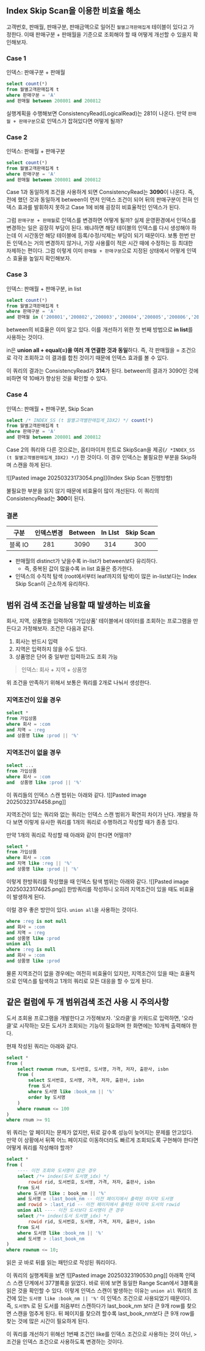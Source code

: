 ## Index Skip Scan을 이용한 비효율 해소

고객번호, 판매월, 판매구분, 판매금액으로 일어진 `월별고객판매집계` 테이블이 있다고 가정한다.
이때 판매구분 + 판매월을 기준으로 조회해야 할 때 어떻게 개선할 수 있을지 확인해보자.

### Case 1
인덱스: 판매구분 + 판매월
```sql
select count(*)
from 월별고객판매집계 t
where 판매구분 = 'A'
and 판매월 between 200801 and 200812
```

실행계획을 수행해보면 ConsistencyRead(LogicalRead)는 281이 나온다.
만약 `판매월 + 판매구분`으로 인덱스가 잡혀있다면 어떻게 될까?

### Case 2
인덱스: 판매월 + 판매구분
```sql
select count(*)
from 월별고객판매집계 t
where 판매구분 = 'A'
and 판매월 between 200801 and 200812
```

Case 1과 동일하게 조건을 사용하게 되면 ConsistencyRead는 **3090**이 나온다.
즉, 전에 했던 것과 동일하게 between이 먼저 인덱스 조건이 되어 뒤의 판매구분이 전혀 인덱스 효과를 발휘하지 못하고 Case 1에 비해 굉장히 비효율적인 인덱스가 된다.

그럼 `판매구분 + 판매월`로 인덱스를 변경하면 어떻게 될까?
실제 운영환경에서 인덱스를 변경하는 일은 굉장히 부담이 된다. 왜냐하면 해당 테이블의 인덱스를 다시 생성해야 하는데 이 시간동안 해당 테이블에 등록/수정/삭제는 부담이 되기 때문이다.
보통 한번 만든 인덱스는 거의 변경하지 않거나, 가장 사용률이 적은 시간 때에 수정하는 등 최대한 자제하는 편이다.
그럼 이렇게 이미 `판매월 + 판매구분`으로 지정된 상태에서 어떻게 인덱스 효율을 높일지 확인해보자.

### Case 3
인덱스: 판매월 + 판매구분, in list
```sql
select count(*)
from 월별고객판매집계 t
where 판매구분 = 'A'
and 판매월 in ('200801','200802','200803','200804','200805','200806','200807','200808','200808','200810','200811','200812');
```
between의 비효율은 이미 알고 있다.
이를 개선하기 위한 첫 번째 방법으로 **in list**를 사용하는 것이다.

in은 **union all + equal(=)을 여러 개 연결한 것과 동일**하다.
즉, 각 판매월을 = 조건으로 각각 조회하고 이 결과를 합친 것이기 때문에 인덱스 효과를 볼 수 있다.

이 쿼리의 결과는 ConsistencyRead가 **314**가 된다.
between의 결과가 3090인 것에 비하면 약 10배가 향상된 것을 확인할 수 있다.

### Case 4
인덱스: 판매월 + 판매구분, Skip Scan
```sql
select /* INDEX_SS (t 월별고객별판매집계_IDX2) */ count(*)
from 월별고객판매집계 t
where 판매구분 = 'A'
and 판매월 between 200801 and 200812
```
Case 2의 쿼리와 다른 것으로는, 옵티마이저 힌트로 SkipScan을 제공(`/ *INDEX_SS (t 월별고객별판매집계_IDX2) */`) 한 것이다.
이 경우 인덱스는 불필요한 부분을 Skip하며 스캔을 하게 된다.

![[Pasted image 20250323173054.png]](Index Skip Scan 진행방향)

불필요한 부분을 읽지 않기 때문에 비효율이 많이 개선된다.
이 쿼리의 ConsistencyRead는 **300**이 된다.

### 결론
|  구분   | 인덱스변경 | Between | In LIst | Skip Scan |
| :---: | :---: | :-----: | :-----: | :-------: |
| 블록 IO |  281  |  3090   |   314   |    300    |
- 판매월의 distinct가 낮을수록 in-list가 between보다 유리하다.
	- 즉, 중복된 값이 많을수록 in list 효율은 증가한다.
- 인덱스의 수직적 탐색 (root에서부터 leaf까지의 탐색)이 많은 in-list보다는 Index Skip Scan이 근소하게 유리하다.

## 범위 검색 조건을 남용할 때 발생하는 비효율

회사, 지역, 상품명을 입력하여 '가입상품' 테이블에서 데이터를 조회하는 프로그램을 만든다고 가정해보자.
조건은 다음과 같다.
1. 회사는 반드시 입력
2. 지역은 입력하지 않을 수도 있다.
3. 상품명은 단어 중 일부만 입력하고도 조회 가능

> 인덱스: 회사 + 지역 + 상품명

위 조건을 만족하기 위해서 보통은 쿼리를 2개로 나눠서 생성한다.
### 지역조건이 있을 경우
```sql
select *
from 가입상품
where 회사 = :com
and 지역 = :reg
and 상품명 like :prod || '%'
```
### 지역조건이 없을 경우
```sql
select ...
from 가입상품
where 회사 = :com
and  상품명 like :prod || '%'
```

이 쿼리들의 인덱스 스캔 범위는 아래와 같다.
![[Pasted image 20250323174458.png]]

지역조건이 있는 쿼리와 없는 쿼리는 인덱스 스캔 범위가 확연히 차이가 난다.
개발을 하다 보면 이렇게 유사한 쿼리를 1개의 쿼리로 수행하려고 작성할 때가 종종 있다.

만약 1개의 쿼리로 작성할 때 아래와 같이 한다면 어떨까?
```sql
select *
from 가입상품
where 회사 = :com
and 지역 like :reg || '%'
and 상품명 like :prod || '%'
```

이렇게 한방쿼리를 작성했을 때 인덱스 탐색 범위는 아래와 같다.
![[Pasted image 20250323174625.png]]
한방쿼리를 작성하니 오히려 지역조건이 있을 때도 비효율이 발생하게 된다.

이럴 경우 좋은 방안이 있다. `union all`을 사용하는 것이다.
```sql
where :reg is not null
and 회사 = :com
and 지역 = :reg
and 상품명 like :prod
union all
where :reg is null
and 회사 = :com
and 상품명 like :prod
```
물론 지역조건이 없을 경우에는 여전히 비효율이 있지만, 지역조건이 있을 때는 효율적으로 인덱스를 탐색하고 1개의 쿼리로 모든 대응을 할 수 있게 된다.

## 같은 컬럼에 두 개 범위검색 조건 사용 시 주의사항

도서 조회용 프로그램을 개발한다고 가정해보자.
'오라클'을 키워드로 입력하면, '오라클'로 시작하는 모든 도서가 조회되는 기능이 필요하며 한 화면에는 10개씩 출력해야 한다.

현재 작성된 쿼리는 아래와 같다.
```sql
select *
from (
	select rownum rnum, 도서번호, 도서명, 가격, 저자, 출판사, isbn
	from (
		select 도서번호, 도서명, 가격, 저자, 출판사, isbn
		from 도서
		where 도서명 like :book_nm || '%'
		order by 도서명
	)
	where rownum <= 100
)
where rnum >= 91
```
위 쿼리는 앞 페이지는 문제가 없지만, 뒤로 갈수록 성능이 늦어지는 문제를 안고있다.
만약 이 상황에서 뒤쪽 어느 페이지로 이동하더라도 빠르게 조회되도록 구현해야 한다면 어떻게 쿼리를 작성해야 할까?

```sql
select *
from (
	---- 이전 조회와 도서명이 같은 경우
	select /*+ index(도서 도서명_idx) */
		rowid rid, 도서번호, 도서명, 가격, 저자, 출판사, isbn
	from 도서
	where 도서명 like : book_nm || '%'
	and 도서명 = :last_book_nm -- 이전 페이지에서 출력된 마지막 도서명
	and rowid > :last_rid -- 이전 페이지에서 출력된 마지막 도서의 rowid
	union all ---- 이전 도서보다 도서명이 큰 경우
	select /*+ index(도서 도서명_idx) */
		rowid rid, 도서번호, 도서명, 가격, 저자, 출판사, isbn
	from 도서
	where 도서명 like :book_nm || '%'
	and 도서명 > :last_book_nm
)
where rownum <= 10;
```
읽은 곳 바로 뒤를 읽는 패턴으로 작성된 쿼리이다.

이 쿼리의 실행계획을 보면
![[Pasted image 20250323190530.png]]
아래쪽 인덱스 스캔 단계에서 377블록을 읽었다.
바로 위에 보면 동일한 Range Scan에서 3블록을 읽은 것을 확인할 수 있다.
이렇게 인덱스 스캔이 발생하는 이유는 `union all` 쿼리의 조건에 있는 `도서명 like :book_nm || '%'` 이 인덱스 조건으로 사용되었기 때문이다.
즉, `도서명%` 로 된 도서를 처음부터 스캔하다가 last_book_nm 보다 큰 9개 row를 찾으면 스캔을 멈추게 된다.
뒤 페이지를 찾으려 할수록 last_book_nm보다 큰 9개 row를 찾는 것에 많은 시간이 필요하게 된다.

이 쿼리를 개선하기 위해선 1번째 조건인 like를 인덱스 조건으로 사용하는 것이 아닌, `>` 조건을 인덱스 조건으로 사용하도록 변경하는 것이다.